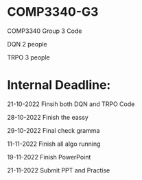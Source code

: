 # COMP3340-G3
COMP3340 Group 3 Code

DQN 2 people

TRPO 3 people

# Internal Deadline:

21-10-2022 Finsih both DQN and TRPO Code

28-10-2022 Finish the eassy

29-10-2022 Final check gramma

11-11-2022 Finish all algo running

19-11-2022 Finish PowerPoint

21-11-2022 Submit PPT and Practise
